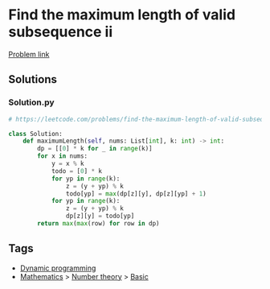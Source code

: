 # Find the maximum length of valid subsequence ii

[Problem link](https://leetcode.com/problems/find-the-maximum-length-of-valid-subsequence-ii/)

## Solutions


### Solution.py
```py
# https://leetcode.com/problems/find-the-maximum-length-of-valid-subsequence-ii/

class Solution:
    def maximumLength(self, nums: List[int], k: int) -> int:
        dp = [[0] * k for _ in range(k)]
        for x in nums:
            y = x % k
            todo = [0] * k
            for yp in range(k):
                z = (y + yp) % k
                todo[yp] = max(dp[z][y], dp[z][yp] + 1)
            for yp in range(k):
                z = (y + yp) % k
                dp[z][y] = todo[yp]
        return max(max(row) for row in dp)
```
## Tags

* [Dynamic programming](/Collections/dynamic-programming.md#dynamic-programming)
* [Mathematics](/Collections/mathematics.md#mathematics) > [Number theory](/Collections/mathematics.md#number-theory) > [Basic](/Collections/mathematics.md#basic)
